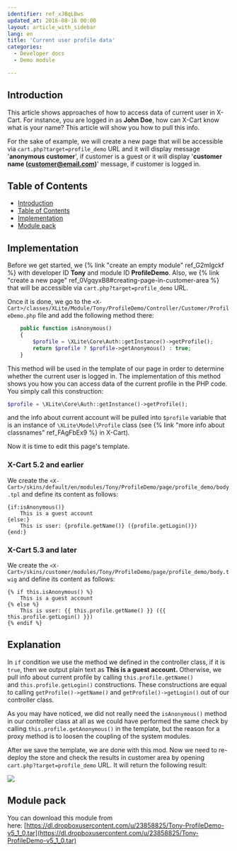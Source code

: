 ```yaml
---
identifier: ref_xJBqLBws
updated_at: 2016-08-16 00:00
layout: article_with_sidebar
lang: en
title: 'Current user profile data'
categories:
  - Developer docs
  - Demo module

---
```



## Introduction

This article shows approaches of how to access data of current user in X-Cart. For instance, you are logged in as **John Doe**, how can X-Cart know what is your name? This article will show you how to pull this info.

For the sake of example, we will create a new page that will be accessible via `cart.php?target=profile_demo` URL and it will display message '**anonymous customer**', if customer is a guest or it will display '**customer name (customer@email.com)**' message, if customer is logged in.

## Table of Contents

*   [Introduction](#introduction)
*   [Table of Contents](#table-of-contents)
*   [Implementation](#implementation)
*   [Module pack](#module-pack)

## Implementation

Before we get started, we {% link "create an empty module" ref_G2mlgckf %} with developer ID **Tony** and module ID **ProfileDemo**. Also, we {% link "create a new page" ref_0VgqyxB8#creating-page-in-customer-area %} that will be accessible via `cart.php?target=profile_demo` URL.

Once it is done, we go to the `<X-Cart>/classes/XLite/Module/Tony/ProfileDemo/Controller/Customer/ProfileDemo.php` file and add the following method there:

```php
	public function isAnonymous()
	{
		$profile = \XLite\Core\Auth::getInstance()->getProfile();
		return $profile ? $profile->getAnonymous() : true;
	}
```

This method will be used in the template of our page in order to determine whether the current user is logged in. The implementation of this method shows you how you can access data of the current profile in the PHP code. You simply call this construction: 

```php
$profile = \XLite\Core\Auth::getInstance()->getProfile();
```

and the info about current account will be pulled into `$profile` variable that is an instance of `\XLite\Model\Profile` class (see {% link "more info about classnames" ref_FAgFbEx9 %} in X-Cart).

Now it is time to edit this page's template.

### X-Cart 5.2 and earlier

We create the `<X-Cart>/skins/default/en/modules/Tony/ProfileDemo/page/profile_demo/body.tpl` and define its content as follows: 

```
{if:isAnonymous()}
	This is a guest account
{else:}
	This is user: {profile.getName()} ({profile.getLogin()})
{end:}
```

### X-Cart 5.3 and later

We create the `<X-Cart>/skins/customer/modules/Tony/ProfileDemo/page/profile_demo/body.twig` and define its content as follows: 

```twig
{% if this.isAnonymous() %}
    This is a guest account
{% else %}
    This is user: {{ this.profile.getName() }} ({{ this.profile.getLogin() }})
{% endif %}
```

## Explanation

In `if` condition we use the method we defined in the controller class, if it is `true`, then we output plain text as **This is a guest account.** Otherwise, we pull info about current profile by calling `this.profile.getName()` and `this.profile.getLogin()` constructions. These constructions are equal to calling `getProfile()->getName()` and `getProfile()->getLogin()` out of our controller class.

As you may have noticed, we did not really need the `isAnonymous()` method in our controller class at all as we could have performed the same check by calling `this.profile.getAnonymous()` in the template, but the reason for a proxy method is to loosen the coupling of the system modules.

After we save the template, we are done with this mod. Now we need to re-deploy the store and check the results in customer area by opening `cart.php?target=profile_demo` URL. It will return the following result:

![]({{site.baseurl}}/attachments/8225230/8356123.png)

## Module pack

You can download this module from here: [https://dl.dropboxusercontent.com/u/23858825/Tony-ProfileDemo-v5_1_0.tar](https://dl.dropboxusercontent.com/u/23858825/Tony-ProfileDemo-v5_1_0.tar)
